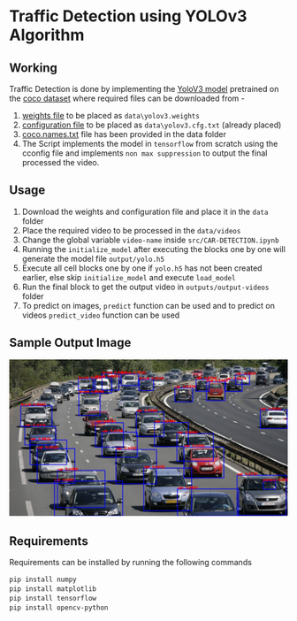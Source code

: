 # Traffic Detection using YOLOv3 Algorithm
## Working
Traffic Detection is done by implementing the [YoloV3 model](https://pjreddie.com/yolo/) pretrained on the [coco dataset](https://cocodataset.org/#home) where required files can be downloaded from - 
1. [weights file](https://pjreddie.com/media/files/yolov3.weights) to be placed as `data\yolov3.weights`
2. [configuration file](https://github.com/pjreddie/darknet/blob/master/cfg/yolov3.cfg) to be placed as `data\yolov3.cfg.txt` (already placed)
3. [coco.names.txt](./data/coco.names.txt) file has been provided in the data folder
4. The Script implements the model in `tensorflow` from scratch using the cconfig file and implements `non max suppression` to output the final processed the video.
## Usage
1. Download the weights and configuration file and place it in the `data` folder
2. Place the required video to be processed in the `data/videos`
3. Change the global variable `video-name` inside `src/CAR-DETECTION.ipynb`
4. Running the `initialize_model` after executing the blocks one by one will generate the model file `output/yolo.h5`
5. Execute all cell blocks one by one if `yolo.h5` has not been created earlier, else skip `initialize_model` and execute `load_model`
6. Run the final block to get the output video in `outputs/output-videos` folder
7. To predict on images, `predict` function can be used and to predict on videos `predict_video` function can be used
## Sample Output Image
![Sample Test Image](./output/test_output.jpg)
## Requirements
Requirements can be installed by running the following commands
```bash
pip install numpy
pip install matplotlib
pip install tensorflow
pip install opencv-python
```